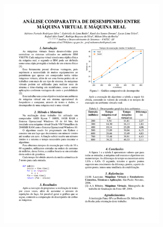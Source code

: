 ![Relatório dos resultados do experimento](https://github.com/IzumiAkio/CPU-Bound/blob/main/IHW_-_ANALISE_COMPARATIVA_DE_DESEMPENHO_ENTRE_MAQUINA_VIRTUAL_E_MAQUINA_REAL-1.png)
